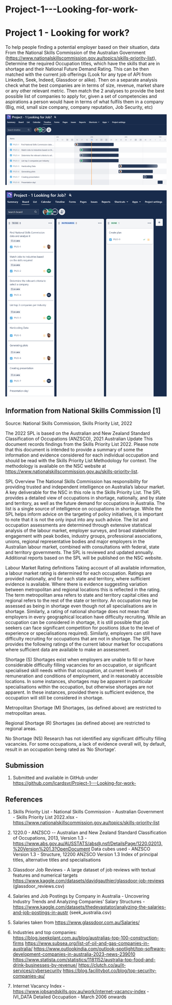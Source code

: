 # Project-1---Looking-for-work-


# Project 1 - Looking for work?

To help people finding a potential employer based on their situation, data From the National Skills Commission of the Australian Government (https://www.nationalskillscommission.gov.au/topics/skills-priority-list), Determine the required Occupation titles, which have the skills that are in shortage and their National Future Demand Rating. This can be then matched with the current job offerings (Look for any type of API from Linkedin, Seek, Indeed, Glassdoor or alike). Then on a separate analysis check what the best companies are in terms of size, revenue, market share or any other relevant metric. Then match the 2 analyses to provide the best possible list of companies to apply for, given a set of competencies and aspirations a person would have in terms of what fulfils them in a company (Big, mid, small size company, company reputation, Job Security, etc)


![Project Timeline](Project_Timeline.PNG)

![Tasks](Kanban_Board.PNG)


## Information from National Skills Commission [1]

Source: National Skills Commission, Skills Priority List, 2022

The 2022 SPL is based on the Australian and New Zealand Standard Classification of Occupations (ANZSCO), 2021 Australian Update
This document records findings from the Skills Priority List 2022. Please note that this document is intended to provide a summary of some the information and evidence considered for each individual occupation and should be read with the Skills Priority List Methodology for context. The methodology is available on the NSC website at https://www.nationalskillscommission.gov.au/skills-priority-list. 

SPL Overview
The National Skills Commission has responsibility for providing trusted and independent intelligence on Australia’s labour market. A key deliverable for the NSC in this role is the Skills Priority List.
The SPL provides a detailed view of occupations in shortage, nationally, and by state and territory, as well as the future demand for occupations in Australia. The list is a single source of intelligence on occupations in shortage. While the SPL helps inform advice on the targeting of policy initiatives, it is important to note that it is not the only input into any such advice. 
The list and occupation assessments are determined through extensive statistical analysis of the labour market, employer surveys, and broad stakeholder engagement with peak bodies, industry groups, professional associations, unions, regional representative bodies and major employers in the Australian labour market, combined with consultations with federal, state and territory governments.
The SPL is reviewed and updated annually. Additional reports based on the SPL will be published on the NSC website.

Labour Market Rating definitions
Taking account of all available information, a labour market rating is determined for each occupation.
Ratings are provided nationally, and for each state and territory, where sufficient evidence is available. Where there is evidence suggesting variation between metropolitan and regional locations this is reflected in the rating. The term metropolitan area refers to state and territory capital cities and regional refers to the rest of the state or territory.
An occupation may be assessed as being in shortage even though not all specialisations are in shortage. Similarly, a rating of national shortage does not mean that employers in every geographical location have difficulty recruiting. While an occupation can be considered in shortage, it is still possible that job seekers can face significant competition for positions (due to the level of experience or specialisations required). Similarly, employers can still have difficulty recruiting for occupations that are not in shortage.
The SPL provides the following ratings of the current labour market for occupations where sufficient data are available to make an assessment.

Shortage (S)
Shortages exist when employers are unable to fill or have considerable difficulty filling vacancies for an occupation, or significant specialised skill needs within that occupation, at current levels of remuneration and conditions of employment, and in reasonably accessible locations.
In some instances, shortages may be apparent in particular specialisations within the occupation, but otherwise shortages are not apparent. In these instances, provided there is sufficient evidence, the occupation will still be considered in shortage.

Metropolitan Shortage (M)
Shortages, (as defined above) are restricted to metropolitan areas.

Regional Shortage (R)
Shortages (as defined above) are restricted to regional areas.

No Shortage (NS)
Research has not identified any significant difficulty filling vacancies.
For some occupations, a lack of evidence overall will, by default, result in an occupation being rated as ‘No Shortage’. 



## Submission

1. Submitted and available in GitHub under https://github.com/lcardsvr/Project-1---Looking-for-work-


## References

1. Skills Priority List - National Skills Commission - Australian Government - Skills Priority List 2022.xlsx - https://www.nationalskillscommission.gov.au/topics/skills-priority-list

2. 1220.0 - ANZSCO -- Australian and New Zealand Standard Classification of Occupations, 2013, Version 1.3  - https://www.abs.gov.au/AUSSTATS/abs@.nsf/DetailsPage/1220.02013,%20Version%201.3?OpenDocument
    Data cubes used - ANZSCO Version 1.3 - Structure, 12200 ANZSCO Version 1.3 Index of principal titles, alternative titles and specialisations 

3. Glassdoor Job Reviews - A large dataset of job reviews with textual features and numerical targets https://www.kaggle.com/datasets/davidgauthier/glassdoor-job-reviews (glassdoor_reviews.csv)

4. Salaries and Job Postings by Company in Australia - Uncovering Industry Trends and Analyzing Companies’ Salary Structures - https://www.kaggle.com/datasets/thedevastator/analyzing-the-salaries-and-job-postings-in-austr (seek_australia.csv)

5. Salaries taken from https://www.glassdoor.com.au/Salaries/

6. Industries and top companies: https://blog.iseekplant.com.au/blog/australias-top-100-construction-firms
    https://www.subsea.org/list-of-oil-and-gas-companies-in-australia/
    https://www.outlookindia.com/outlook-spotlight/top-software-development-companies-in-australia-2023-news-239010
    https://www.statista.com/statistics/1181152/australia-top-food-and-drink-businesses-by-revenue/
    https://clutch.co/au/it-services/cybersecurity
    https://blog.facilitybot.co/blog/top-security-companies-au/


7. Internet Vacancy Index - https://www.jobsandskills.gov.au/work/internet-vacancy-index - 
IVI_DATA Detailed Occupation - March 2006 onwards
